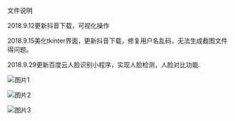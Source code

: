 文件说明

2018.9.12更新抖音下载，可视化操作

2018.9.15美化tkinter界面，更新抖音下载，修复用户名乱码，无法生成截图文件得问题。

2018.9.29更新百度云人脸识别小程序，实现人脸检测，人脸对比功能.

![图片1](https://github.com/otost2012/python36_project/blob/master/Screenshots/1.png?raw=true)

![图片2](https://raw.githubusercontent.com/otost2012/python36_project/master/Screenshots/2.png)

![图片3](https://github.com/otost2012/python36_project/blob/master/Screenshots/dou243.gif?raw=true)



